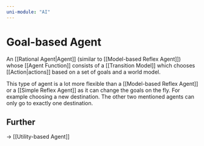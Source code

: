```yaml
---
uni-module: "AI"
---
```


# Goal-based Agent

An [[Rational Agent|Agent]] (similar to [[Model-based Reflex Agent]]) whose [[Agent Function]] consists of a [[Transition Model]] which chooses [[Action|actions]] based on a set of goals and a world model.

This type of agent is a lot more flexible than a [[Model-based Reflex Agent]] or a [[Simple Reflex Agent]] as it can change the goals on the fly. For example choosing a new destination.
The other two mentioned agents can only go to exactly one destination.

## Further

→ [[Utility-based Agent]]
